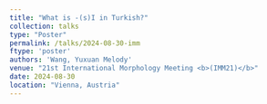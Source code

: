 ```yaml
---
title: "What is -(s)I in Turkish?"
collection: talks
type: "Poster"
permalink: /talks/2024-08-30-imm
ftype: 'poster'
authors: 'Wang, Yuxuan Melody'
venue: "21st International Morphology Meeting <b>(IMM21)</b>"
date: 2024-08-30
location: "Vienna, Austria"
---
```

